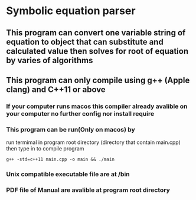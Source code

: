# Symbolic equation parser
## This program can convert one variable string of equation to object that can substitute and calculated value then solves for root of equation by varies of algorithms

## This program can only compile using g++ (Apple clang) and C++11 or above
### If your computer runs macos this compiler already avalible on your computer no further config nor install require

### This program can be run(Only on macos) by
run termimal in program root directory (directory that contain main.cpp) then type in to compile program
```
g++ -std=c++11 main.cpp -o main && ./main
```

### Unix compatible executable file are at /bin

### PDF file of Manual are avalible at program root directory 